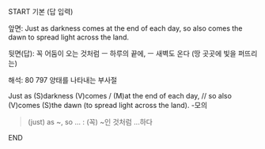 START
기본 (답 입력)

앞면:
Just as darkness comes at the end of each day, so also comes the dawn to spread light across the land.


뒷면(답):
꼭 어둠이 오는 것처럼 ㅡ 하루의 끝에, ㅡ 새벽도 온다 (땅 곳곳에 빛을 퍼뜨리는)


해석:
80 797 양태를 나타내는 부사절

Just as (S)darkness (V)comes / (M)at the end of each day, // so also (V)comes (S)the dawn (to spread light across the land).
-모의

> (just) as ~, so ... : (꼭) ~인 것처럼 ...하다
<!--ID: 1696639873701-->
END